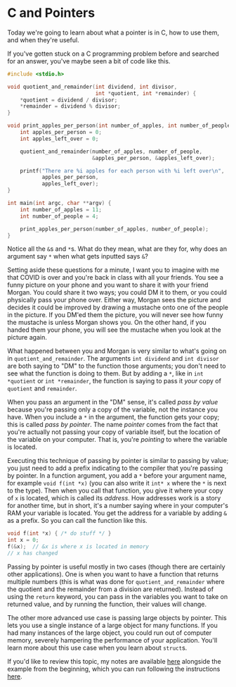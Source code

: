 # C and Pointers

Today we're going to learn about what a pointer is in C, how to use them, and when they're useful.

If you've gotten stuck on a C programming problem before and searched for an answer, you've maybe seen a bit of code like this.

```c
#include <stdio.h>

void quotient_and_remainder(int dividend, int divisor,
                            int *quotient, int *remainder) {
    *quotient = dividend / divisor;
    *remainder = dividend % divisor;
}

void print_apples_per_person(int number_of_apples, int number_of_people) {
    int apples_per_person = 0;
    int apples_left_over = 0;

    quotient_and_remainder(number_of_apples, number_of_people,
                           &apples_per_person, &apples_left_over);

    printf("There are %i apples for each person with %i left over\n",
           apples_per_person,
           apples_left_over);
}

int main(int argc, char **argv) {
    int number_of_apples = 11;
    int number_of_people = 4;

    print_apples_per_person(number_of_apples, number_of_people);
}
```
Notice all the `&`s and `*`s.  What do they mean, what are they for, why does an argument say `*` when what gets inputted says `&`? 

Setting aside these questions for a minute, I want you to imagine with me that COVID is over and you're back in class with all your friends.  You see a funny picture on your phone and you want to share it with your friend Morgan.  You could share it two ways; you could DM it to them, or you could physically pass your phone over.  Either way, Morgan sees the picture and decides it could be improved by drawing a mustache onto one of the people in the picture.  If you DM'ed them the picture, you will never see how funny the mustache is unless Morgan shows you.  On the other hand, if you handed them your phone, you will see the mustache when you look at the picture again.

What happened between you and Morgan is very similar to what's going on in `quotient_and_remainder`.  The arguments `int dividend` and `int divisor` are both saying to "DM" to the function those arguments; you don't need to see what the function is doing to them.  But by adding a `*`, like in `int *quotient` or `int *remainder`, the function is saying to pass it *your* copy of `quotient` and `remainder`.

When you pass an argument in the "DM" sense, it's called *pass by value* because you're passing only a copy of the variable, not the instance you have.  When you include a `*` in the argument, the function gets your copy; this is called *pass by pointer*.  The name *pointer* comes from the fact that you're actually not passing your copy of variable itself, but the location of the variable on your computer.  That is, you're *pointing* to where the variable is located.

Executing this technique of passing by pointer is similar to passing by value; you just need to add a prefix indicating to the compiler that you're passing by pointer.  In a function argument, you add a `*` before your argument name, for example `void f(int *x)` (you can also write it `int* x` where the `*` is next to the type).  Then when you call that function, you give it where your copy of `x` is located, which is called its *address*.  How addresses work is a story for another time, but in short, it's a number saying where in your computer's RAM your variable is located.  You get the address for a variable by adding `&` as a prefix.  So you can call the function like this.

```c
void f(int *x) { /* do stuff */ }
int x = 0;
f(&x);  // &x is where x is located in memory
// x has changed
```

Passing by pointer is useful mostly in two cases (though there are certainly other applications).  One is when you want to have a function that returns multiple numbers (this is what was done for `quotient_and_remainder` where the quotient and the remainder from a division are returned).  Instead of using the `return` keyword, you can pass in the variables you want to take on returned value, and by running the function, their values will change.

The other more advanced use case is passing large objects by pointer.  This lets you use a single instance of a large object for many functions.  If you had many instances of the large object, you could run out of computer memory, severely hampering the performance of your application.  You'll learn more about this use case when you learn about `struct`s.

If you'd like to review this topic, my notes are available [here](https://github.com/fpdotmonkey/Tutoring/blob/master/pass_by_pointer/c_and_pointers.md) alongside the example from the beginning, which you can run following the instructions [here](https://github.com/fpdotmonkey/Tutoring/blob/master/pass_by_pointer/README.md).
